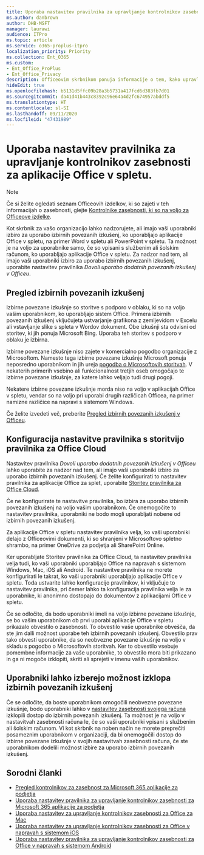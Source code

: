 ```yaml
---
title: Uporaba nastavitev pravilnika za upravljanje kontrolnikov zasebnosti za aplikacije Office v spletu.
ms.author: danbrown
author: DHB-MSFT
manager: laurawi
audience: ITPro
ms.topic: article
ms.service: o365-proplus-itpro
localization_priority: Priority
ms.collection: Ent_O365
ms.custom:
- Ent_Office_ProPlus
- Ent_Office_Privacy
description: Officeovim skrbnikom ponuja informacije o tem, kako upravljati nastavitve zasebnosti za aplikacije Office v spletu.
hideEdit: true
ms.openlocfilehash: b5131d5ffc09b28a3b5731a417fcd6d383fb7d01
ms.sourcegitcommit: da41d41b443c8392c96e64a4d2fc674957abddf5
ms.translationtype: HT
ms.contentlocale: sl-SI
ms.lasthandoff: 09/11/2020
ms.locfileid: "47431989"
---
```

# <a name="use-policy-settings-to-manage-privacy-controls-for-office-for-the-web-applications"></a>Uporaba nastavitev pravilnika za upravljanje kontrolnikov zasebnosti za aplikacije Office v spletu.

> [!NOTE]
> Če si želite ogledati seznam Officeovih izdelkov, ki so zajeti v teh informacijah o zasebnosti, glejte [Kontrolnike zasebnosti, ki so na voljo za Officeove izdelke](products-versions-privacy-controls.md).

Kot skrbnik za vašo organizacijo lahko nadzorujete, ali imajo vaši uporabniki izbiro za uporabo izbirnih povezanih izkušenj, ko uporabljajo aplikacije Office v spletu, na primer Word v spletu ali PowerPoint v spletu. Ta možnost je na voljo za uporabnike samo, če so vpisani s službenim ali šolskim računom, ko uporabljajo aplikacije Office v spletu. Za nadzor nad tem, ali imajo vaši uporabniki izbiro za uporabo izbirnih povezanih izkušenj, uporabite nastavitev pravilnika *Dovoli uporabo dodatnih povezanih izkušenj v Officeu*.

## <a name="overview-of-optional-connected-experiences"></a>Pregled izbirnih povezanih izkušenj

Izbirne povezane izkušnje so storitve s podporo v oblaku, ki so na voljo vašim uporabnikom, ko uporabljajo sistem Office. Primera izbirnih povezanih izkušenj vključujeta ustvarjanje grafikona z zemljevidom v Excelu ali vstavljanje slike s spleta v Wordov dokument. Obe izkušnji sta odvisni od storitev, ki jih ponuja Microsoft Bing. Uporaba teh storitev s podporo v oblaku je izbirna. 

Izbirne povezane izkušnje niso zajete v komercialno pogodbo organizacije z Microsoftom. Namesto tega izbirne povezane izkušnje Microsoft ponuja neposredno uporabnikom in jih ureja [pogodba o Microsoftovih storitvah](https://www.microsoft.com/servicesagreement). V nekaterih primerih vsebino ali funkcionalnost tretjih oseb omogočajo te izbirne povezane izkušnje, za katere lahko veljajo tudi drugi pogoji.

Nekatere izbirne povezane izkušnje morda niso na voljo v aplikacijah Office v spletu, vendar so na voljo pri uporabi drugih različicah Officea, na primer namizne različice na napravi s sistemom Windows.

Če želite izvedeti več, preberite [Pregled izbirnih povezanih izkušenj v Officeu](optional-connected-experiences.md).

## <a name="configure-the-policy-setting-by-using-the-office-cloud-policy-service"></a>Konfiguracija nastavitve pravilnika s storitvijo pravilnika za Office Cloud

Nastavitev pravilnika *Dovoli uporabo dodatnih povezanih izkušenj v Officeu* lahko uporabite za nadzor nad tem, ali imajo vaši uporabniki izbiro za uporabo izbirnih povezanih izkušenj. Če želite konfigurirati to nastavitev pravilnika za aplikacije Office za splet, uporabite [Storitev pravilnika za Office Cloud](../overview-office-cloud-policy-service.md).  

Če ne konfigurirate te nastavitve pravilnika, bo izbira za uporabo izbirnih povezanih izkušenj na voljo vašim uporabnikom. Če onemogočite to nastavitev pravilnika, uporabniki ne bodo mogli uporabljati nobene od izbirnih povezanih izkušenj.

Za aplikacije Office v spletu nastavitev pravilnika velja, ko vaši uporabniki delajo z Officeovimi dokumenti, ki so shranjeni v Microsoftovo spletno shrambo, na primer OneDrive za podjetja ali SharePoint Online.

Ker uporabljate Storitev pravilnika za Office Cloud, ta nastavitev pravilnika velja tudi, ko vaši uporabniki uporabljajo Office na napravah s sistemom Windows, Mac, iOS ali Android. Te nastavitve pravilnika ne morete konfigurirati le takrat, ko vaši uporabniki uporabljajo aplikacije Office v spletu. Toda ustvarite lahko konfiguracijo pravilnikov, ki vključuje to nastavitev pravilnika, pri čemer lahko ta konfiguracija pravilnika velja le za uporabnike, ki anonimno dostopajo do dokumentov z aplikacijami Office v spletu.

Če se odločite, da bodo uporabniki imeli na voljo izbirne povezane izkušnje, se bo vašim uporabnikom ob prvi uporabi aplikacije Office v spletu prikazalo obvestilo o zasebnosti. To obvestilo vaše uporabnike obvešča, da ste jim dalli možnost uporabe teh izbirnih povezanih izkušenj. Obvestilo prav tako obvesti uporabnike, da so neobvezne povezane izkušnje na voljo v skladu s pogodbo o Microsoftovih storitvah. Ker to obvestilo vsebuje pomembne informacije za vaše uporabnike, to obvestilo mora biti prikazano in ga ni mogoče izklopiti, skriti ali sprejeti v imenu vaših uporabnikov.

## <a name="users-can-choose-to-turn-off-optional-connected-experiences"></a>Uporabniki lahko izberejo možnost izklopa izbirnih povezanih izkušenj

Če se odločite, da boste uporabnikom omogočili neobvezne povezane izkušnje, bodo uporabniki lahko v [nastavitev zasebnosti svojega računa](https://support.microsoft.com/office/3e7bc183-bf52-4fd0-8e6b-78978f7f121b#ID0EAADAAA=Online) izklopili dostop do izbirnih povezanih izkušenj. Ta možnost je na voljo v nastavitvah zasebnosti računa le, če so vaši uporabniki vpisani s službenim ali šolskim računom. Vi kot skrbnik na noben način ne morete preprečiti posameznim uporabnikom v organizaciji, da bi onemogočili dostop do izbirne povezane izkušnje v svojih nastavitvah zasebnosti računa, če ste uporabnikom dodelili možnost izbire za uporabo izbirnih povezanih izkušenj.

## <a name="related-articles"></a>Sorodni članki

- [Pregled kontrolnikov za zasebnost za Microsoft 365 aplikacije za podjetja](overview-privacy-controls.md)
- [Uporaba nastavitev pravilnika za upravljanje kontrolnikov zasebnosti za Microsoft 365 aplikacije za podjetja](manage-privacy-controls.md)
- [Uporaba nastavitev za upravljanje kontrolnikov zasebnosti za Office za Mac](mac-privacy-preferences.md)
- [Uporaba nastavitev za upravljanje kontrolnikov zasebnosti za Office v napravah s sistemom iOS](ios-privacy-preferences.md)
- [Uporaba nastavitev pravilnika za upravljanje kontrolnikov zasebnosti za Office v napravah s sistemom Android](android-privacy-controls.md)